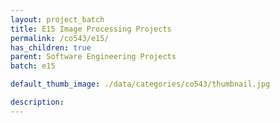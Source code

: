 ```yaml
---
layout: project_batch
title: E15 Image Processing Projects
permalink: /co543/e15/
has_children: true
parent: Software Engineering Projects
batch: e15

default_thumb_image: ./data/categories/co543/thumbnail.jpg

description:
---
```


